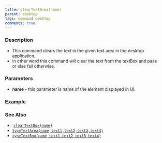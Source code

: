 ```yaml
---
title: clearTextArea(name)
parent: desktop
tags: command desktop
comments: true
---
```


### Description

- This command clears the text in the given text area in the desktop application.
- In other word this command will clear the text from the textBox and pass or else fail otherwise.

### Parameters

- **name** - this parameter is name of the element displayed in UI.

### Example


### See Also

-  [`clearTextBox(name)`](clearTextBox(name))
- [`typeTextArea(name,text1,text2,text3,text4)`](typeTextArea(name,text1,text2,text3,text4))
- [`typeTextBox(name,text1,text2,text3,text4)`](typeTextBox(name,text1,text2,text3,text4))